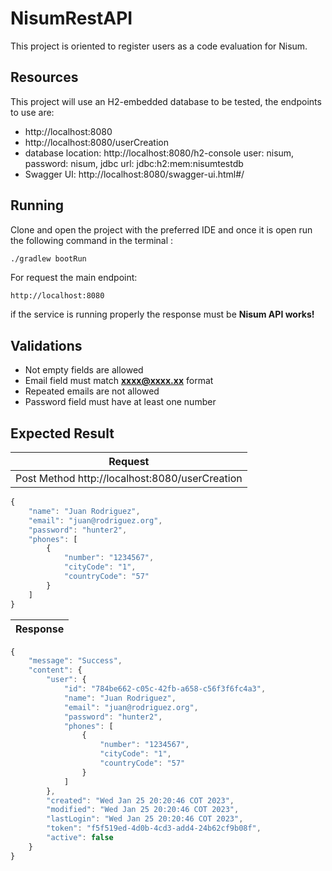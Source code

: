 # NisumRestAPI

This project is oriented to register users as a code evaluation for Nisum.

## Resources

This project will use an H2-embedded database to be tested, the endpoints to use are:

- http://localhost:8080
- http://localhost:8080/userCreation
- database location: http://localhost:8080/h2-console  user: nisum, password: nisum, jdbc url: jdbc:h2:mem:nisumtestdb
- Swagger UI: http://localhost:8080/swagger-ui.html#/

## Running

Clone and open the project with the preferred IDE and once it is open run the following command in  the terminal :

```sh
./gradlew bootRun
```
For request the main endpoint:
```
http://localhost:8080
```

if the service is running properly the response must be **Nisum API works!** 

## Validations

- Not empty fields are allowed
- Email field must match **xxxx@xxxx.xx** format
- Repeated emails are not allowed
- Password field must have at least one number

## Expected Result
| Request                                        |
|------------------------------------------------|
| Post Method http://localhost:8080/userCreation ||
```javascript
{
    "name": "Juan Rodriguez",
    "email": "juan@rodriguez.org",
    "password": "hunter2",
    "phones": [
        {
            "number": "1234567",
            "cityCode": "1",
            "countryCode": "57"
        }
    ]
}
```

| Response  |
| ------  |
```javascript
{
    "message": "Success",
    "content": {
        "user": {
            "id": "784be662-c05c-42fb-a658-c56f3f6fc4a3",
            "name": "Juan Rodriguez",
            "email": "juan@rodriguez.org",
            "password": "hunter2",
            "phones": [
                {
                    "number": "1234567",
                    "cityCode": "1",
                    "countryCode": "57"
                }
            ]
        },
        "created": "Wed Jan 25 20:20:46 COT 2023",
        "modified": "Wed Jan 25 20:20:46 COT 2023",
        "lastLogin": "Wed Jan 25 20:20:46 COT 2023",
        "token": "f5f519ed-4d0b-4cd3-add4-24b62cf9b08f",
        "active": false
    }
}
```
